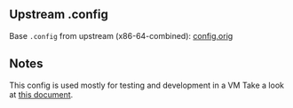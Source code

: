 ## Upstream .config

Base `.config` from upstream (x86-64-combined): [config.orig](https://downloads.openwrt.org/releases/${OPENWRT_VERSION}/targets/x86/64/config.buildinfo)

## Notes

This config is used mostly for testing and development in a VM
Take a look at [this document](https://openwrt.org/docs/guide-user/virtualization/virtualbox-vm).
